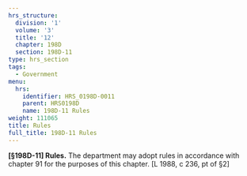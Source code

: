 ```yaml
---
hrs_structure:
  division: '1'
  volume: '3'
  title: '12'
  chapter: 198D
  section: 198D-11
type: hrs_section
tags:
  - Government
menu:
  hrs:
    identifier: HRS_0198D-0011
    parent: HRS0198D
    name: 198D-11 Rules
weight: 111065
title: Rules
full_title: 198D-11 Rules
---
```

**[§198D-11] Rules.** The department may adopt rules in accordance with chapter 91 for the purposes of this chapter. [L 1988, c 236, pt of §2]